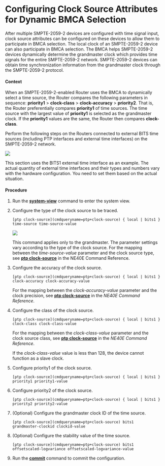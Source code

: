 Configuring Clock Source Attributes for Dynamic BMCA Selection
==============================================================

After multiple SMPTE-2059-2 devices are configured with time signal input, clock source attributes can be configured on these devices to allow them to participate in BMCA selection. The local clock of an SMPTE-2059-2 device can also participate in BMCA selection. The BMCA helps SMPTE-2059-2 devices dynamically determine the grandmaster clock which provides time signals for the entire SMPTE-2059-2 network. SMPTE-2059-2 devices can obtain time synchronization information from the grandmaster clock through the SMPTE-2059-2 protocol.

#### Context

When an SMPTE-2059-2-enabled Router uses the BMCA to dynamically select a time source, the Router compares the following parameters in sequence: **priority1** > **clock-class** > **clock-accuracy** > **priority2**. That is, the Router preferentially compares **priority1** of time sources. The time source with the largest value of **priority1** is selected as the grandmaster clock. If the **priority1** values are the same, the Router then compares **clock-class**.

Perform the following steps on the Routers connected to external BITS time sources (including PTP interfaces and external time interfaces) on the SMPTE-2059-2 network.

![](../../../../public_sys-resources/note_3.0-en-us.png) 

This section uses the BITS1 external time interface as an example. The actual quantity of external time interfaces and their types and numbers vary with the hardware configuration. You need to set them based on the actual situation.



#### Procedure

1. Run the [**system-view**](cmdqueryname=system-view) command to enter the system view.
2. Configure the type of the clock source to be traced.
   
   
   ```
   [ptp clock-source](cmdqueryname=ptp+clock-source) { local | bits1 } time-source time-source-value 
   ```
   
   
   ![](../../../../public_sys-resources/note_3.0-en-us.png) 
   
   This command applies only to the grandmaster. The parameter settings vary according to the type of the clock source. For the mapping between the *time-source-value* parameter and the clock source type, see [**ptp clock-source**](cmdqueryname=ptp+clock-source) in the NE40E Command Reference.
3. Configure the accuracy of the clock source.
   
   
   ```
   [ptp clock-source](cmdqueryname=ptp+clock-source) { local | bits1 } clock-accuracy clock-accuracy-value 
   ```
   
   
   
   For the mapping between the *clock-accuracy-value* parameter and the clock precision, see [**ptp clock-source**](cmdqueryname=ptp+clock-source) in the *NE40E Command Reference*.
4. Configure the class of the clock source.
   
   
   ```
   [ptp clock-source](cmdqueryname=ptp+clock-source) { local | bits1 } clock-class clock-class-value
   ```
   
   For the mapping between the *clock-class-value* parameter and the clock source class, see [**ptp clock-source**](cmdqueryname=ptp+clock-source) in the *NE40E Command Reference*.
   
   If the *clock-class-value* value is less than 128, the device cannot function as a slave clock.
5. Configure priority1 of the clock source.
   
   
   ```
   [ptp clock-source](cmdqueryname=ptp+clock-source) { local | bits1 } priority1 priority1-value
   ```
6. Configure priority2 of the clock source.
   
   
   ```
   [ptp clock-source](cmdqueryname=ptp+clock-source) { local | bits1 } priority2 priority2-value
   ```
7. (Optional) Configure the grandmaster clock ID of the time source.
   
   
   ```
   [ptp clock-source](cmdqueryname=ptp+clock-source) bits1 grandmaster-clockid clockid-value
   ```
8. (Optional) Configure the stability value of the time source.
   
   
   ```
   [ptp clock-source](cmdqueryname=ptp+clock-source) bits1 offsetscaled-logvariance offsetscaled-logvariance-value
   ```
9. Run the [**commit**](cmdqueryname=commit) command to commit the configuration.